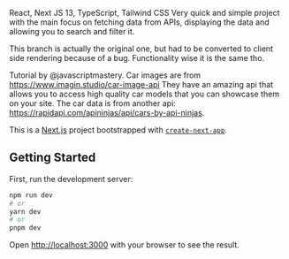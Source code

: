 React, Next JS 13, TypeScript, Tailwind CSS Very quick and simple project with the main focus on fetching data from APIs, displaying the data and allowing you to search and filter it.

This branch is actually the original one, but had to be converted to client side rendering because of a bug. Functionality wise it is the same tho.

Tutorial by @javascriptmastery. 
Car images are from https://www.imagin.studio/car-image-api
They have an amazing api that allows you to access high quality car models that you can showcase them on your site.
The car data is from another api: https://rapidapi.com/apininjas/api/cars-by-api-ninjas.


This is a [Next.js](https://nextjs.org/) project bootstrapped with [`create-next-app`](https://github.com/vercel/next.js/tree/canary/packages/create-next-app).

## Getting Started

First, run the development server:

```bash
npm run dev
# or
yarn dev
# or
pnpm dev
```

Open [http://localhost:3000](http://localhost:3000) with your browser to see the result.
